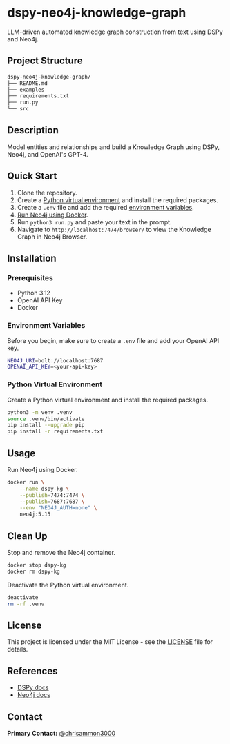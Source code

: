 # dspy-neo4j-knowledge-graph
LLM-driven automated knowledge graph construction from text using DSPy and Neo4j.

## Project Structure
```sh
dspy-neo4j-knowledge-graph/
├── README.md
├── examples
├── requirements.txt
├── run.py
└── src
```

## Description
Model entities and relationships and build a Knowledge Graph using DSPy, Neo4j, and OpenAI's GPT-4.

## Quick Start
1. Clone the repository.
2. Create a [Python virtual environment](#python-virtual-environment) and install the required packages.
3. Create a `.env` file and add the required [environment variables](#environment-variables).
4. [Run Neo4j using Docker](#usage).
5. Run `python3 run.py` and paste your text in the prompt.
6. Navigate to `http://localhost:7474/browser/` to view the Knowledge Graph in Neo4j Browser.

## Installation

### Prerequisites
* Python 3.12
* OpenAI API Key
* Docker

### Environment Variables
Before you begin, make sure to create a `.env` file and add your OpenAI API key.
```sh
NEO4J_URI=bolt://localhost:7687
OPENAI_API_KEY=<your-api-key>
```

### Python Virtual Environment
Create a Python virtual environment and install the required packages.
```sh
python3 -m venv .venv
source .venv/bin/activate
pip install --upgrade pip
pip install -r requirements.txt
```

## Usage
Run Neo4j using Docker.
```sh
docker run \
    --name dspy-kg \
    --publish=7474:7474 \
    --publish=7687:7687 \
    --env "NEO4J_AUTH=none" \
    neo4j:5.15
```

## Clean Up
Stop and remove the Neo4j container.
```sh
docker stop dspy-kg
docker rm dspy-kg
```

Deactivate the Python virtual environment.
```sh
deactivate
rm -rf .venv
```

## License
This project is licensed under the MIT License - see the [LICENSE](LICENSE) file for details.

## References
- [DSPy docs](https://dspy-docs.vercel.app/docs/intro)
- [Neo4j docs](https://neo4j.com/docs/)

## Contact
**Primary Contact:** [@chrisammon3000](https://github.com/chrisammon3000)
